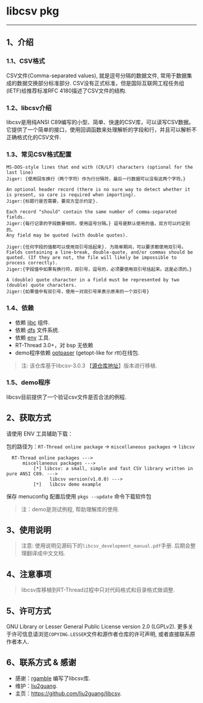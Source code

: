 # libcsv pkg #
---

## 1、介绍

### 1.1、CSV格式
CSV文件(Comma-separated values), 就是逗号分隔的数据文件, 常用于数据集成的数据交换部分标准部分. CSV没有正式标准，但是国际互联网工程任务组(IETF)给推荐标准RFC 4180描述了CSV文件的结构. 

### 1.2、libcsv介绍
libcsv是用纯ANSI C89编写的小型、简单、快速的CSV库，可以读写CSV数据。它提供了一个简单的接口，使用回调函数来处理解析的字段和行，并且可以解析不正确格式化的CSV文件. 

### 1.3、常见CSV格式配置

~~~
MS-DOS-style lines that end with (CR/LF) characters (optional for the last line)
Jiger: {使用回车换行（两个字符）作为行分隔符，最后一行数据可以没有这两个字符。}

An optional header record (there is no sure way to detect whether it is present, so care is required when importing).
Jiger:{标题行是否需要，要双方显示约定}.

Each record "should" contain the same number of comma-separated fields.
Jiger:{每行记录的字段数要相同，使用逗号分隔。} 逗号是默认使用的值，双方可以约定别的。
Any field may be quoted (with double quotes).

Jiger:{任何字段的值都可以使用双引号括起来}. 为简单期间，可以要求都使用双引号。
Fields containing a line-break, double-quote, and/or commas should be quoted. (If they are not, the file will likely be impossible to process correctly).
Jiger:{字段值中如果有换行符，双引号，逗号的，必须要使用双引号括起来。这是必须的。}

A (double) quote character in a field must be represented by two (double) quote characters.
Jiger:{如果值中有双引号，使用一对双引号来表示原来的一个双引号}
~~~

### 1.4、依赖

- 依赖 [libc](https://github.com/RT-Thread/rt-thread/tree/master/components/libc) 组件. 
- 依赖 [dfs](https://www.rt-thread.org/document/site/rtthread-development-guide/rtthread-manual-doc/zh/1chapters/12-chapter_filesystem/) 文件系统. 
- 依赖 [env](https://www.rt-thread.org/document/site/rtthread-development-guide/rtthread-tool-manual/env/env-user-manual/) 工具. 
- RT-Thread 3.0+，对 bsp 无依赖
- demo程序依赖 [optpaser](https://github.com/liu2guang/optparse) (getopt-like for rtt)在线包. 

> 注: 该仓库基于libcsv-3.0.3 【[源仓库地址](https://sourceforge.net/projects/libcsv/ "点击跳转")】版本进行移植. 

### 1.5、demo程序
libcsv目前提供了一个验证csv文件是否合法的例程. 

## 2、获取方式

请使用 ENV 工具辅助下载：

包的路径为：`RT-Thread online package` -> `miscellaneous packages` -> `libcsv`

```
  RT-Thread online packages --->
      miscellaneous packages --->
          [*] libcsv: a small, simple and fast CSV library written in pure ANSI C89. ---> 
                libcsv version(v1.0.0) ---> 
          [*]   libcsv demo example
```
保存 menuconfig 配置后使用 `pkgs --update` 命令下载软件包

> 注：demo是测试例程, 帮助理解库的使用. 

## 3、使用说明 

> 注意: 使用说明见源码下的`libcsv_development_manual.pdf`手册. 后期会整理翻译成中文文档. 

## 4、注意事项

> libcsv库移植到RT-Thread过程中只对代码格式和目录格式做调整.

## 5、许可方式

GNU Library or Lesser General Public License version 2.0 (LGPLv2). 
更多关于许可信息请浏览`COPYING.LESSER`文件和源作者仓库的许可声明, 或者直接联系原作者本人. 

## 6、联系方式 & 感谢
* 感谢：[rgamble](https://sourceforge.net/u/rgamble/profile/) 编写了libcsv库. 
* 维护：[liu2guang](https://github.com/liu2guang).
* 主页：https://github.com/liu2guang/libcsv. 
